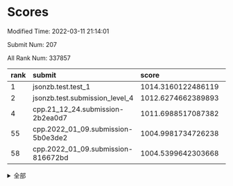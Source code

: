 # Scores

Modified Time: 2022-03-11 21:14:01

Submit Num: 207

All Rank Num: 337857

| rank |               submit               |       score        |       sigma        | pk_num |
| :--- | :--------------------------------- | :----------------- | :----------------- | :----- |
| 1    | jsonzb.test.test_1                 | 1014.3160122486119 | 0.8328540527006718 | 6529   |
| 2    | jsonzb.test.submission_level_4     | 1012.6274662389893 | 0.8188262359026738 | 6530   |
| 4    | cpp.21_12_24.submission-2b2ea0d7   | 1011.6988517087382 | 0.7774193833243623 | 6525   |
| 55   | cpp.2022_01_09.submission-5b0e3de2 | 1004.9981734726238 | 0.7152629717960323 | 6532   |
| 58   | cpp.2022_01_09.submission-816672bd | 1004.5399642303668 | 0.7225982234000612 | 6527   |


<details>
<summary>全部</summary>

| rank |                 submit                 |       score        |       sigma        | pk_num |
| :--- | :------------------------------------- | :----------------- | :----------------- | :----- |
| 1    | jsonzb.test.test_1                     | 1014.3160122486119 | 0.8328540527006718 | 6529   |
| 2    | jsonzb.test.submission_level_4         | 1012.6274662389893 | 0.8188262359026738 | 6530   |
| 3    | gobigger.level_3.submission_level_3_7  | 1011.8239055770049 | 0.781106497357003  | 6529   |
| 4    | cpp.21_12_24.submission-2b2ea0d7       | 1011.6988517087382 | 0.7774193833243623 | 6525   |
| 5    | gobigger.level_3.submission_level_3_2  | 1011.6556573947956 | 0.7756462049874804 | 6529   |
| 6    | gobigger.level_3.submission_level_3_3  | 1011.2335982601545 | 0.7591437658008224 | 6529   |
| 7    | gobigger.level_3.submission_level_3_11 | 1011.060697495607  | 0.7818679297235593 | 6527   |
| 8    | gobigger.level_3.submission_level_3_31 | 1011.0318839652165 | 0.7910687879650286 | 6529   |
| 9    | gobigger.level_3.submission_level_3_48 | 1011.0264990331522 | 0.7565378662169806 | 6527   |
| 10   | gobigger.level_3.submission_level_3_26 | 1010.9802504651637 | 0.7664965874458257 | 6529   |
| 11   | gobigger.level_3.submission_level_3_46 | 1010.7377930528878 | 0.7643615648874573 | 6530   |
| 12   | gobigger.level_3.submission_level_3_9  | 1010.705860695248  | 0.7765759318497932 | 6528   |
| 13   | gobigger.level_3.submission_level_3_28 | 1010.6980774700652 | 0.745779091045157  | 6530   |
| 14   | gobigger.level_3.submission_level_3_23 | 1010.6864888892163 | 0.7936970133226163 | 6527   |
| 15   | gobigger.level_3.submission_level_3_33 | 1010.616152689071  | 0.7686191854325594 | 6530   |
| 16   | gobigger.level_3.submission_level_3_42 | 1010.6157377944032 | 0.7604812083405732 | 6526   |
| 17   | gobigger.level_3.submission_level_3_30 | 1010.6078670455546 | 0.7532295025139559 | 6524   |
| 18   | gobigger.level_3.submission_level_3_14 | 1010.5939176393657 | 0.7727896148522273 | 6530   |
| 19   | gobigger.level_3.submission_level_3_16 | 1010.5154495293142 | 0.7707657791660446 | 6527   |
| 20   | gobigger.level_3.submission_level_3_43 | 1010.4821850258239 | 0.768227129703961  | 6532   |
| 21   | gobigger.level_3.submission_level_3_15 | 1010.4042454335749 | 0.7577440243232572 | 6529   |
| 22   | gobigger.level_3.submission_level_3_12 | 1010.3342866322364 | 0.7540516666548611 | 6525   |
| 23   | gobigger.level_3.submission_level_3_49 | 1010.3194742431536 | 0.755560505905703  | 6533   |
| 24   | gobigger.level_3.submission_level_3_24 | 1010.281813852119  | 0.7702392228245474 | 6522   |
| 25   | gobigger.level_3.submission_level_3_17 | 1010.2255365637169 | 0.7864458049533751 | 6520   |
| 26   | gobigger.level_3.submission_level_3_18 | 1010.1302079008527 | 0.7545283728569214 | 6529   |
| 27   | gobigger.level_3.submission_level_3_22 | 1010.1227929152087 | 0.7777494387412274 | 6529   |
| 28   | gobigger.level_3.submission_level_3_37 | 1010.0684481480691 | 0.7515316659292514 | 6531   |
| 29   | gobigger.level_3.submission_level_3_5  | 1010.0419162956182 | 0.7587500129759599 | 6533   |
| 30   | gobigger.level_3.submission_level_3_47 | 1010.0191940388847 | 0.7497129674636328 | 6528   |
| 31   | gobigger.level_3.submission_level_3_45 | 1010.0094457113096 | 0.7677730322220303 | 6532   |
| 32   | gobigger.level_3.submission_level_3_1  | 1009.89917663234   | 0.7524392739549389 | 6532   |
| 33   | gobigger.level_3.submission_level_3_34 | 1009.8725156756485 | 0.7662043158735778 | 6529   |
| 34   | gobigger.level_3.submission_level_3_36 | 1009.8604060340896 | 0.7663122071779107 | 6532   |
| 35   | gobigger.level_3.submission_level_3_25 | 1009.8553859999839 | 0.7653102506841019 | 6530   |
| 36   | gobigger.level_3.submission_level_3_38 | 1009.8531709190968 | 0.7617092724507052 | 6529   |
| 37   | gobigger.level_3.submission_level_3_35 | 1009.8188956474528 | 0.7569048825490715 | 6525   |
| 38   | gobigger.level_3.submission_level_3_41 | 1009.7644367503696 | 0.7557589539969642 | 6531   |
| 39   | gobigger.level_3.submission_level_3_10 | 1009.7584009049101 | 0.7617610014155066 | 6527   |
| 40   | gobigger.level_3.submission_level_3_29 | 1009.7266222208418 | 0.7450299947919589 | 6527   |
| 41   | gobigger.level_3.submission_level_3_20 | 1009.7057604274886 | 0.7780339655042745 | 6529   |
| 42   | gobigger.level_3.submission_level_3_13 | 1009.6618107796389 | 0.7629389693534361 | 6527   |
| 43   | gobigger.level_3.submission_level_3_0  | 1009.6482381733173 | 0.7476042460563236 | 6531   |
| 44   | gobigger.level_3.submission_level_3_21 | 1009.6390393432263 | 0.7620394000415026 | 6525   |
| 45   | gobigger.level_3.submission_level_3_44 | 1009.6338698836275 | 0.7589849019531703 | 6524   |
| 46   | gobigger.level_3.submission_level_3_40 | 1009.4825453912791 | 0.7687542856062595 | 6527   |
| 47   | gobigger.level_3.submission_level_3_8  | 1009.449449052881  | 0.7564883756491928 | 6531   |
| 48   | gobigger.level_3.submission_level_3_39 | 1009.4470599409663 | 0.7647614502595647 | 6531   |
| 49   | gobigger.level_3.submission_level_3_4  | 1009.1923914870645 | 0.7402674198823678 | 6530   |
| 50   | gobigger.level_3.submission_level_3_6  | 1009.0289712434122 | 0.7408936912236835 | 6527   |
| 51   | gobigger.level_3.submission_level_3_19 | 1009.0260946391903 | 0.7491503205259968 | 6531   |
| 52   | gobigger.level_3.submission_level_3_32 | 1008.598582681469  | 0.7577822839211646 | 6531   |
| 53   | gobigger.level_3.submission_level_3_27 | 1008.548607461382  | 0.7400238346024002 | 6531   |
| 54   | gobigger.level_1.submission_level_1_16 | 1005.1869132420193 | 0.7144990614985894 | 6524   |
| 55   | cpp.2022_01_09.submission-5b0e3de2     | 1004.9981734726238 | 0.7152629717960323 | 6532   |
| 56   | gobigger.level_1.submission_level_1_14 | 1004.648806511163  | 0.7256546373732864 | 6527   |
| 57   | gobigger.level_1.submission_level_1_45 | 1004.6410019542699 | 0.7231316940343987 | 6531   |
| 58   | cpp.2022_01_09.submission-816672bd     | 1004.5399642303668 | 0.7225982234000612 | 6527   |
| 59   | gobigger.level_1.submission_level_1_0  | 1004.3464632718668 | 0.72306074232639   | 6531   |
| 60   | gobigger.level_1.submission_level_1_24 | 1004.3244476824651 | 0.7284116763735178 | 6527   |
| 61   | gobigger.level_1.submission_level_1_43 | 1004.1203624631125 | 0.7109161098439776 | 6525   |
| 62   | gobigger.level_1.submission_level_1_21 | 1004.0962090916696 | 0.723037965034311  | 6528   |
| 63   | gobigger.level_1.submission_level_1_26 | 1004.0789003643531 | 0.7271825020586667 | 6526   |
| 64   | gobigger.level_1.submission_level_1_4  | 1004.068682835132  | 0.7166753050174609 | 6533   |
| 65   | gobigger.level_1.submission_level_1_2  | 1004.0027174373072 | 0.7207380828891404 | 6521   |
| 66   | gobigger.level_1.submission_level_1_29 | 1004.0019483640822 | 0.7230563793688001 | 6534   |
| 67   | gobigger.level_1.submission_level_1_27 | 1003.9004435781497 | 0.7105610899549006 | 6524   |
| 68   | gobigger.level_1.submission_level_1_13 | 1003.8826194669066 | 0.7192445178466416 | 6534   |
| 69   | gobigger.level_1.submission_level_1_35 | 1003.8605930152835 | 0.7135140554250632 | 6525   |
| 70   | gobigger.level_1.submission_level_1_36 | 1003.8579758779472 | 0.7169303329682823 | 6529   |
| 71   | gobigger.level_1.submission_level_1_48 | 1003.8281639557708 | 0.7179046181177955 | 6524   |
| 72   | gobigger.level_1.submission_level_1_19 | 1003.7270675802786 | 0.7150735957750126 | 6525   |
| 73   | gobigger.level_1.submission_level_1_31 | 1003.7210063157912 | 0.7138002555679996 | 6529   |
| 74   | gobigger.level_1.submission_level_1_5  | 1003.6731238084966 | 0.7252271420054266 | 6532   |
| 75   | gobigger.level_1.submission_level_1_46 | 1003.6083563987514 | 0.7166613874399091 | 6531   |
| 76   | gobigger.level_1.submission_level_1_1  | 1003.547348075021  | 0.7116498116483571 | 6530   |
| 77   | gobigger.level_1.submission_level_1_34 | 1003.5057658308447 | 0.7107023479442798 | 6530   |
| 78   | gobigger.level_1.submission_level_1_42 | 1003.4603770702929 | 0.7252311444622034 | 6530   |
| 79   | gobigger.level_1.submission_level_1_17 | 1003.4424020825039 | 0.726412141508264  | 6531   |
| 80   | gobigger.level_1.submission_level_1_37 | 1003.3382914937965 | 0.707475349611372  | 6528   |
| 81   | gobigger.level_1.submission_level_1_10 | 1003.3251837245447 | 0.7107910659380389 | 6532   |
| 82   | gobigger.level_1.submission_level_1_25 | 1003.2431432351208 | 0.7194122098597239 | 6533   |
| 83   | gobigger.level_1.submission_level_1_44 | 1003.230665724154  | 0.718219174406248  | 6529   |
| 84   | gobigger.level_1.submission_level_1_38 | 1003.1737522553539 | 0.7230230669328511 | 6529   |
| 85   | gobigger.level_1.submission_level_1_9  | 1003.0581508978973 | 0.7350071353786896 | 6532   |
| 86   | gobigger.level_1.submission_level_1_33 | 1002.9848550712725 | 0.7126205488227676 | 6532   |
| 87   | gobigger.level_1.submission_level_1_28 | 1002.9629604440591 | 0.7122612411648817 | 6528   |
| 88   | gobigger.level_1.submission_level_1_15 | 1002.9451422560453 | 0.717673896709348  | 6530   |
| 89   | gobigger.level_1.submission_level_1_20 | 1002.8171397903459 | 0.7175121454158767 | 6528   |
| 90   | gobigger.level_1.submission_level_1_11 | 1002.7044766286722 | 0.7202436286243267 | 6524   |
| 91   | gobigger.level_1.submission_level_1_47 | 1002.6236524567537 | 0.7138765062694298 | 6527   |
| 92   | gobigger.level_1.submission_level_1_7  | 1002.6171899696986 | 0.7202397548362796 | 6531   |
| 93   | gobigger.level_1.submission_level_1_18 | 1002.5422584573622 | 0.7153926894800279 | 6534   |
| 94   | gobigger.level_1.submission_level_1_40 | 1002.5414796107082 | 0.7138366469853947 | 6524   |
| 95   | gobigger.level_1.submission_level_1_30 | 1002.4779525009938 | 0.7092879398620807 | 6528   |
| 96   | gobigger.level_1.submission_level_1_3  | 1002.4234572728503 | 0.7155045127190831 | 6529   |
| 97   | gobigger.level_1.submission_level_1_49 | 1002.3966816151959 | 0.7063368735646418 | 6531   |
| 98   | gobigger.level_1.submission_level_1_6  | 1002.3778706685528 | 0.722835713265947  | 6524   |
| 99   | gobigger.level_1.submission_level_1_41 | 1002.2806418150683 | 0.7085692979896258 | 6530   |
| 100  | gobigger.level_1.submission_level_1_32 | 1002.228246951819  | 0.7023605514297782 | 6529   |
| 101  | gobigger.level_1.submission_level_1_39 | 1002.1852416718148 | 0.7120039738223922 | 6526   |
| 102  | gobigger.level_1.submission_level_1_12 | 1002.1712443034869 | 0.7165667927431948 | 6530   |
| 103  | gobigger.level_1.submission_level_1_22 | 1001.8474173102527 | 0.7036558777821769 | 6529   |
| 104  | gobigger.level_1.submission_level_1_8  | 1001.6011002870408 | 0.7114446819890883 | 6530   |
| 105  | gobigger.level_1.submission_level_1_23 | 1001.5606384195938 | 0.7124930961381798 | 6530   |
| 106  | gobigger.random.submission_random_22   | 997.1724721038493  | 0.7090003267265615 | 6527   |
| 107  | gobigger.random.submission_random_35   | 997.039748671597   | 0.7048944388986601 | 6531   |
| 108  | gobigger.random.submission_random_38   | 996.9819161481931  | 0.7109835221775076 | 6526   |
| 109  | gobigger.random.submission_random_6    | 996.8305574153512  | 0.7189924760024887 | 6528   |
| 110  | gobigger.random.submission_random_26   | 996.7727113001889  | 0.7229893666418132 | 6530   |
| 111  | gobigger.random.submission_random_21   | 996.6672053467116  | 0.7129699875746476 | 6528   |
| 112  | gobigger.random.submission_random_17   | 996.6309513385288  | 0.7231019476519104 | 6529   |
| 113  | gobigger.random.submission_random_47   | 996.5341961650813  | 0.7193981283348048 | 6530   |
| 114  | gobigger.random.submission_random_34   | 996.4147886294836  | 0.7262827734066855 | 6527   |
| 115  | gobigger.random.submission_random_48   | 996.3760166885489  | 0.7087270985887676 | 6526   |
| 116  | gobigger.random.submission_random_33   | 996.3358539755452  | 0.7012592015449657 | 6528   |
| 117  | gobigger.random.submission_random_45   | 996.3120379191641  | 0.7016098237358951 | 6524   |
| 118  | gobigger.random.submission_random_5    | 996.2634068325356  | 0.7111791525668028 | 6529   |
| 119  | gobigger.random.submission_random_29   | 996.2383035513615  | 0.698636143109247  | 6533   |
| 120  | gobigger.random.submission_random_27   | 996.2048938705309  | 0.7115470353436437 | 6533   |
| 121  | gobigger.random.submission_random_9    | 996.1811581327142  | 0.7099029718509031 | 6524   |
| 122  | gobigger.random.submission_random_46   | 996.1599468795544  | 0.7094743803133635 | 6521   |
| 123  | gobigger.random.submission_random_16   | 996.1470180933862  | 0.7177673784862993 | 6527   |
| 124  | gobigger.random.submission_random_39   | 996.0473839362998  | 0.7092432488373434 | 6529   |
| 125  | gobigger.random.submission_random_4    | 996.042727837123   | 0.7119133937156348 | 6528   |
| 126  | gobigger.random.submission_random_12   | 996.0303871737691  | 0.7213286401268548 | 6523   |
| 127  | gobigger.random.submission_random_24   | 996.029713569907   | 0.7279756805652052 | 6522   |
| 128  | gobigger.random.submission_random_41   | 996.0049259739444  | 0.7224655418639996 | 6532   |
| 129  | gobigger.random.submission_random_40   | 995.8950535909909  | 0.7069798109097974 | 6526   |
| 130  | gobigger.random.submission_random_15   | 995.8811874853973  | 0.7115433969206123 | 6524   |
| 131  | gobigger.random.submission_random_28   | 995.8650824102724  | 0.7151330543526407 | 6533   |
| 132  | gobigger.random.submission_random_13   | 995.799585719653   | 0.7021207312284787 | 6526   |
| 133  | gobigger.random.submission_random_10   | 995.7564738279535  | 0.7171838104229625 | 6529   |
| 134  | gobigger.random.submission_random_8    | 995.754943076837   | 0.7080507605860056 | 6526   |
| 135  | gobigger.random.submission_random_36   | 995.7545589283601  | 0.7140583628185113 | 6534   |
| 136  | gobigger.random.submission_random_43   | 995.723868615254   | 0.7156379546753143 | 6528   |
| 137  | gobigger.random.submission_random_25   | 995.7159854011458  | 0.7291609516023018 | 6527   |
| 138  | gobigger.random.submission_random_31   | 995.6792344372514  | 0.7036316029948841 | 6533   |
| 139  | gobigger.random.submission_random_3    | 995.5659955413981  | 0.7149624891435093 | 6523   |
| 140  | gobigger.random.submission_random_42   | 995.5601061598821  | 0.721101792776108  | 6529   |
| 141  | gobigger.random.submission_random_49   | 995.5079283729038  | 0.7200307927093281 | 6529   |
| 142  | gobigger.random.submission_random_44   | 995.4992056241641  | 0.7260698573208332 | 6527   |
| 143  | gobigger.random.submission_random_0    | 995.4966419282197  | 0.7081610155216993 | 6529   |
| 144  | gobigger.random.submission_random_32   | 995.4770283205147  | 0.7133376180581387 | 6535   |
| 145  | gobigger.random.submission_random_11   | 995.4674152620614  | 0.7169276096188242 | 6530   |
| 146  | gobigger.random.submission_random_18   | 995.3828625110758  | 0.7178008361579813 | 6529   |
| 147  | gobigger.random.submission_random_19   | 995.3495915641156  | 0.7121895957016222 | 6531   |
| 148  | gobigger.random.submission_random_23   | 995.3472533756849  | 0.7046183411881327 | 6528   |
| 149  | gobigger.random.submission_random_2    | 995.2829321350238  | 0.7088070581145751 | 6528   |
| 150  | gobigger.random.submission_random_37   | 995.2074446064765  | 0.7160152689455371 | 6529   |
| 151  | gobigger.random.submission_random_1    | 995.1284419869984  | 0.7076725146957491 | 6530   |
| 152  | gobigger.random.submission_random_30   | 994.9359083840054  | 0.7220196583495803 | 6529   |
| 153  | gobigger.random.submission_random_14   | 994.8857264846085  | 0.7243625419316575 | 6535   |
| 154  | gobigger.random.submission_random_7    | 994.8014139575272  | 0.7244746039724903 | 6524   |
| 155  | gobigger.random.submission_random_20   | 994.7136319438927  | 0.7344700853362776 | 6526   |
| 156  | gobigger.level_2.submission_level_2_40 | 993.9666959442326  | 0.7513050233334119 | 6531   |
| 157  | gobigger.level_2.submission_level_2_30 | 993.9481513831071  | 0.7303177936611863 | 6526   |
| 158  | gobigger.level_2.submission_level_2_47 | 993.8016198622926  | 0.726959682921335  | 6527   |
| 159  | gobigger.level_2.submission_level_2_17 | 993.724763355108   | 0.7481725288355379 | 6529   |
| 160  | gobigger.level_2.submission_level_2_43 | 993.2379364082622  | 0.7310952755881651 | 6526   |
| 161  | gobigger.level_2.submission_level_2_34 | 993.0518939759847  | 0.747785695389921  | 6526   |
| 162  | gobigger.level_2.submission_level_2_33 | 993.0322816948647  | 0.728339147648083  | 6526   |
| 163  | gobigger.level_2.submission_level_2_18 | 992.9465709906669  | 0.7358890121175736 | 6521   |
| 164  | gobigger.level_2.submission_level_2_25 | 992.8619959438846  | 0.7307677951929484 | 6529   |
| 165  | gobigger.level_2.submission_level_2_27 | 992.8011221283753  | 0.7412507499995463 | 6529   |
| 166  | gobigger.level_2.submission_level_2_12 | 992.7760261371242  | 0.7413797809720515 | 6527   |
| 167  | gobigger.level_2.submission_level_2_38 | 992.7665419739526  | 0.7399657019555205 | 6532   |
| 168  | gobigger.level_2.submission_level_2_2  | 992.765836506589   | 0.7368972353171788 | 6526   |
| 169  | gobigger.level_2.submission_level_2_49 | 992.7653269022219  | 0.7398994290594914 | 6528   |
| 170  | gobigger.level_2.submission_level_2_23 | 992.7506095806286  | 0.7418586147091389 | 6530   |
| 171  | gobigger.level_2.submission_level_2_24 | 992.6115547435337  | 0.7299771199384713 | 6529   |
| 172  | gobigger.level_2.submission_level_2_9  | 992.6019994373322  | 0.7303886433395778 | 6534   |
| 173  | gobigger.level_2.submission_level_2_15 | 992.5622614048381  | 0.7450401163076964 | 6528   |
| 174  | gobigger.level_2.submission_level_2_8  | 992.5434930089365  | 0.7446376989967258 | 6528   |
| 175  | gobigger.level_2.submission_level_2_39 | 992.5044847202809  | 0.7256340531195355 | 6530   |
| 176  | gobigger.level_2.submission_level_2_48 | 992.4591018906148  | 0.7482654931155723 | 6533   |
| 177  | gobigger.level_2.submission_level_2_21 | 992.4116648460499  | 0.7256473817394796 | 6528   |
| 178  | gobigger.level_2.submission_level_2_31 | 992.0916512777203  | 0.7301020282644766 | 6530   |
| 179  | gobigger.level_2.submission_level_2_4  | 992.0253543974424  | 0.7358108857462902 | 6528   |
| 180  | gobigger.level_2.submission_level_2_10 | 992.021367670867   | 0.7461950761766518 | 6530   |
| 181  | gobigger.level_2.submission_level_2_6  | 991.9603273048307  | 0.7596904317659261 | 6526   |
| 182  | gobigger.level_2.submission_level_2_45 | 991.8796565777573  | 0.7501466086593375 | 6531   |
| 183  | gobigger.level_2.submission_level_2_22 | 991.8634970666712  | 0.7398343356607782 | 6530   |
| 184  | gobigger.level_2.submission_level_2_41 | 991.8500830207373  | 0.7466438729362765 | 6527   |
| 185  | gobigger.level_2.submission_level_2_28 | 991.8459720241364  | 0.7567134925578246 | 6530   |
| 186  | gobigger.level_2.submission_level_2_35 | 991.8038694980912  | 0.7588838019433827 | 6526   |
| 187  | gobigger.level_2.submission_level_2_7  | 991.7740396174427  | 0.7511724325213673 | 6529   |
| 188  | gobigger.level_2.submission_level_2_20 | 991.7537187759181  | 0.7798015978087244 | 6531   |
| 189  | gobigger.level_2.submission_level_2_3  | 991.7461485734387  | 0.7578632612132528 | 6532   |
| 190  | gobigger.level_2.submission_level_2_29 | 991.7377305419519  | 0.7490141273916702 | 6532   |
| 191  | gobigger.level_2.submission_level_2_16 | 991.6760191103723  | 0.7538211651391414 | 6527   |
| 192  | gobigger.level_2.submission_level_2_36 | 991.6466025302101  | 0.7665581782862391 | 6531   |
| 193  | gobigger.level_2.submission_level_2_19 | 991.6461175391535  | 0.7500274284586435 | 6531   |
| 194  | gobigger.level_2.submission_level_2_0  | 991.6125290990173  | 0.745204384129658  | 6533   |
| 195  | gobigger.level_2.submission_level_2_11 | 991.556905597135   | 0.7415238806946277 | 6530   |
| 196  | gobigger.level_2.submission_level_2_5  | 991.5435088565484  | 0.7673032894150943 | 6531   |
| 197  | gobigger.level_2.submission_level_2_26 | 991.4352652312531  | 0.7602072133249521 | 6525   |
| 198  | gobigger.level_2.submission_level_2_42 | 991.2048258075694  | 0.7506615987601356 | 6529   |
| 199  | gobigger.level_2.submission_level_2_14 | 990.6892721048663  | 0.7650332759888532 | 6525   |
| 200  | gobigger.level_2.submission_level_2_46 | 990.6386413778772  | 0.747226464248156  | 6530   |
| 201  | gobigger.level_2.submission_level_2_1  | 990.3021603337835  | 0.762953088662579  | 6531   |
| 202  | gobigger.level_2.submission_level_2_32 | 990.2989634886426  | 0.7842088143326235 | 6531   |
| 203  | gobigger.level_2.submission_level_2_13 | 990.2371073097045  | 0.7672116275858386 | 6531   |
| 204  | gobigger.level_2.submission_level_2_37 | 990.067476322924   | 0.7763950502424773 | 6528   |
| 205  | gobigger.level_2.submission_level_2_44 | 989.913952565347   | 0.7801161687690776 | 6532   |
| 206  | gobigger.none.submission_none_1        | 979.113692166132   | 1.2224724780278913 | 6531   |
| 207  | gobigger.none.submission_none_0        | 977.1365810072093  | 1.3199200011895762 | 6526   |

</details>